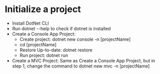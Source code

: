 # Initialize a project

- Install DotNet CLI
- Run dotnet --help to check if dotnet is installed
- Create a Console App Project:
    - Create project: dotnet new console -n [projectName]
    - cd [projectName]
    - Restore Up-to-date: dotnet restore
    - Run project: dotnet run
- Create a MVC Project: Same as Create a Console App Project, but in step 1, change the command to dotnet new mvc -n [projectName]